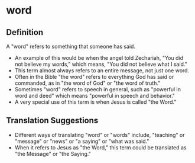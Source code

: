 # word

## Definition

A "word" refers to something that someone has said.

* An example of this would be when the angel told Zechariah, "You did not believe my words," which means, "You did not believe what I said."
* This term almost always refers to an entire message, not just one word.
* Often in the Bible "the word" refers to everything God has said or commanded, as in "the word of God" or "the word of truth."
* Sometimes "word" refers to speech in general, such as "powerful in word and deed" which means "powerful in speech and behavior."
* A very special use of this term is when Jesus is called "the Word."


## Translation Suggestions



* Different ways of translating "word" or "words" include, "teaching" or "message" or "news" or "a saying" or "what was said."
* When it refers to Jesus as "the Word," this term could be translated as "the Message" or "the Saying."